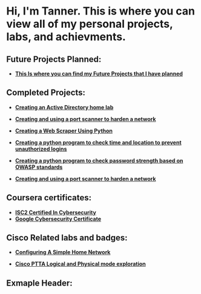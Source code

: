 <h1>Hi, I'm Tanner. This is where you can view all of my personal projects, labs, and achievments.

<h2>Future Projects Planned:</h2>

- <b>[This Is where you can find my Future Projects that I have planned](https://github.com/TannerHollaway/WiPs-futureprojects/tree/main)</b>

<h2>Completed Projects:</h2>

- <b>[Creating an Active Directory home lab](https://github.com/TannerHollaway/ActiveDirectoryLab)</b>

- <b>[Creating and using a port scanner to harden a network](Link)</b>
  
- <b>[Creating a Web Scraper Using Python](https://github.com/TannerHollaway/Creating-A-Web-Scraper)</b>


- <b>[Creating a python program to check time and location to prevent unauthorized logins](https://github.com/TannerHollaway/PythonLogin-LocationChecker)</b>

- <b>[Creating a python program to check password strength based on OWASP standards](https://github.com/TannerHollaway/OWASP-PasswordChecker)</b>

- <b>[Creating and using a port scanner to harden a network](https://github.com/TannerHollaway/ActiveDirectoryLab)</b>








<h2>Coursera certificates:</h2>

- <b>[ISC2 Certified In Cybersecurity](https://www.coursera.org/account/accomplishments/specialization/6KL3P63V43AD?utm_source=link&utm_medium=certificate&utm_content=cert_image&utm_campaign=sharing_cta&utm_product=s12n)</b>
- <b>[Google Cybersecurity Certificate](https://coursera.org/share/af35d9bb6d110b27af8ecb5c22683392)</b>



<h2>Cisco Related labs and badges:</h2>

- <b>[Configuring A Simple Home Network](https://github.com/TannerHollaway/CiscoPacketTracer)</b>

- <b>[Cisco PTTA Logical and Physical mode exploration](https://github.com/TannerHollaway/CiscoPTTALogical-PhysicalMode)</b>









<h2>Exmaple Header:</h2>
